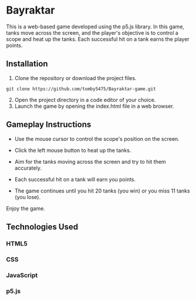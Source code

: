 # **Bayraktar**

This is a web-based game developed using the p5.js library. In this game, tanks move across the screen, and the player's objective is to control a scope and heat up the tanks. Each successful hit on a tank earns the player points.

## Installation

1. Clone the repository or download the project files.

`git clone https://github.com/tomby5475/Bayraktar-game.git`

2. Open the project directory in a code editor of your choice.
3. Launch the game by opening the index.html file in a web browser.

## Gameplay Instructions

- Use the mouse cursor to control the scope's position on the screen.

- Click the left mouse button to heat up the tanks.

- Aim for the tanks moving across the screen and try to hit them accurately.

- Each successful hit on a tank will earn you points.

- The game continues until you hit 20 tanks (you win) or you miss 11 tanks (you lose).

Enjoy the game.

## Technologies Used

### HTML5
### CSS
### JavaScript
### p5.js